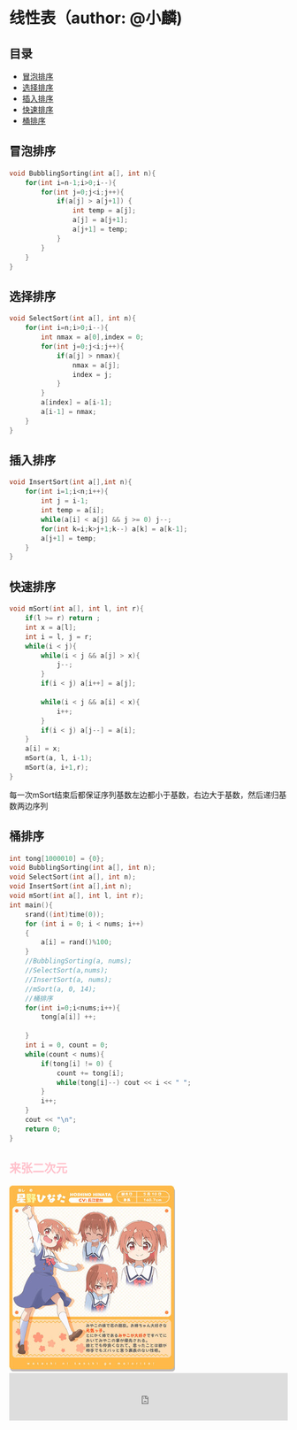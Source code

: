 # 线性表（author: @小麟)
## 目录
* <a href="#1">冒泡排序</a>
* <a href="#2">选择排序</a>
* <a href="#3">插入排序</a>
* <a href="#4">快速排序</a>
* <a href="#5">桶排序</a>
## <a id="1">冒泡排序</a>
```cpp
void BubblingSorting(int a[], int n){
    for(int i=n-1;i>0;i--){
        for(int j=0;j<i;j++){
            if(a[j] > a[j+1]) {
                int temp = a[j];
                a[j] = a[j+1];
                a[j+1] = temp;
            }
        }
    }
}
```
## <a id="2">选择排序</a>
```cpp
void SelectSort(int a[], int n){
    for(int i=n;i>0;i--){
        int nmax = a[0],index = 0;
        for(int j=0;j<i;j++){
            if(a[j] > nmax){
                nmax = a[j];
                index = j;
            }
        }
        a[index] = a[i-1];
        a[i-1] = nmax;
    }
}
```
## <a id="3">插入排序</a>
```cpp
void InsertSort(int a[],int n){
    for(int i=1;i<n;i++){
        int j = i-1;
        int temp = a[i];
        while(a[i] < a[j] && j >= 0) j--;
        for(int k=i;k>j+1;k--) a[k] = a[k-1];
        a[j+1] = temp;
    }
}
```
## <a id="4">快速排序</a>
```cpp
void mSort(int a[], int l, int r){
    if(l >= r) return ;
    int x = a[l];
    int i = l, j = r;
    while(i < j){
        while(i < j && a[j] > x){
            j--;
        }
        if(i < j) a[i++] = a[j];
        
        while(i < j && a[i] < x){
            i++;
        }
        if(i < j) a[j--] = a[i];
    }
    a[i] = x;
    mSort(a, l, i-1);
    mSort(a, i+1,r);
}
```
每一次mSort结束后都保证序列基数左边都小于基数，右边大于基数，然后递归基数两边序列
## <a id="5">桶排序</a>
```cpp
int tong[1000010] = {0};
void BubblingSorting(int a[], int n);
void SelectSort(int a[], int n);
void InsertSort(int a[],int n);
void mSort(int a[], int l, int r);
int main(){
    srand((int)time(0));  
    for (int i = 0; i < nums; i++)
    {
        a[i] = rand()%100;
    }
    //BubblingSorting(a, nums);
    //SelectSort(a,nums);
    //InsertSort(a, nums);
    //mSort(a, 0, 14);
    //桶排序
    for(int i=0;i<nums;i++){
        tong[a[i]] ++;
        
    }
    int i = 0, count = 0;
    while(count < nums){
        if(tong[i] != 0) {
            count += tong[i];
            while(tong[i]--) cout << i << " ";
        }
        i++;
    }
    cout << "\n";
    return 0;
}
```
## <font color=pink>来张二次元</font>
<img src="./part3.jpg" />
<iframe frameborder="no" border="0" marginwidth="0" marginheight="0" width=100% height=86 src="https://music.163.com/outchain/player?type=2&id=1997650590&auto=1&height=66"></iframe>


